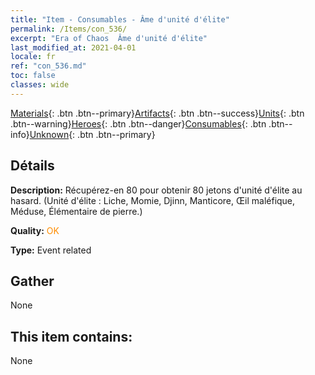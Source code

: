 ```yaml
---
title: "Item - Consumables - Âme d'unité d'élite"
permalink: /Items/con_536/
excerpt: "Era of Chaos  Âme d'unité d'élite"
last_modified_at: 2021-04-01
locale: fr
ref: "con_536.md"
toc: false
classes: wide
---
```

 [Materials](/fr/Items/){: .btn .btn--primary}[Artifacts](/fr/Items/Artifacts/){: .btn .btn--success}[Units](/fr/Items/Units/){: .btn .btn--warning}[Heroes](/fr/Items/Heroes/){: .btn .btn--danger}[Consumables](/fr/Items/Consumables/){: .btn .btn--info}[Unknown](/fr/Items/Unknown/){: .btn .btn--primary}

## Détails
 **Description:** Récupérez-en 80 pour obtenir 80 jetons d'unité d'élite au hasard. (Unité d'élite : Liche, Momie, Djinn, Manticore, Œil maléfique, Méduse, Élémentaire de pierre.)

 **Quality:** <span style="color: #FF8C00">OK</span>

 **Type:** Event related

## Gather

  None

## This item contains:

  None

